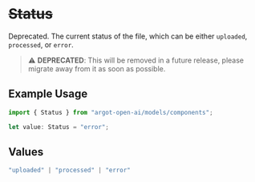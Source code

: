 # ~~Status~~

Deprecated. The current status of the file, which can be either `uploaded`, `processed`, or `error`.

> :warning: **DEPRECATED**: This will be removed in a future release, please migrate away from it as soon as possible.

## Example Usage

```typescript
import { Status } from "argot-open-ai/models/components";

let value: Status = "error";
```

## Values

```typescript
"uploaded" | "processed" | "error"
```